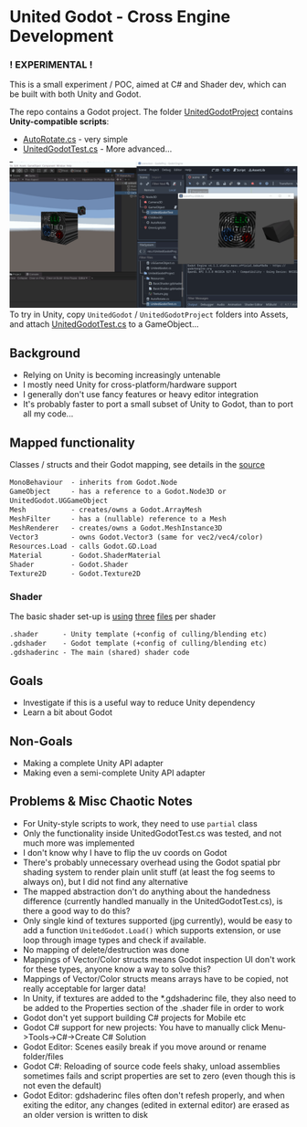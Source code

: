# United Godot - Cross Engine Development

### ! EXPERIMENTAL !

This is a small experiment / POC, aimed at C# and Shader
dev, which can be built with both Unity and Godot.

The repo contains a Godot project.
The folder [UnitedGodotProject](UnitedGodotProject) contains **Unity-compatible scripts**:

 - [AutoRotate.cs](UnitedGodotProject/AutoRotate.cs) - very simple
 - [UnitedGodotTest.cs](UnitedGodotProject/UnitedGodotTest.cs) - More advanced...

![screenshot](screenshot.png)
To try in Unity, copy `UnitedGodot` / `UnitedGodotProject` folders into Assets,
and attach [UnitedGodotTest.cs](UnitedGodotProject/UnitedGodotTest.cs) to a GameObject...

## Background

 * Relying on Unity is becoming increasingly untenable
 * I mostly need Unity for cross-platform/hardware support
 * I generally don't use fancy features or heavy editor integration
 * It's probably faster to port a small subset of Unity to Godot, than to port all my code...


## Mapped functionality

Classes / structs and their Godot mapping, see details in the [source](UnitedGodot/UnitedGodot.cs)

    MonoBehaviour  - inherits from Godot.Node
    GameObject     - has a reference to a Godot.Node3D or UnitedGodot.UGGameObject
    Mesh           - creates/owns a Godot.ArrayMesh
    MeshFilter     - has a (nullable) reference to a Mesh
    MeshRenderer   - creates/owns a Godot.MeshInstance3D
    Vector3        - owns Godot.Vector3 (same for vec2/vec4/color)
    Resources.Load - calls Godot.GD.Load
    Material       - Godot.ShaderMaterial
    Shader         - Godot.Shader
    Texture2D      - Godot.Texture2D

### Shader

The basic shader set-up is [using](UnitedGodotProject/Resources/BasicShader.shader) [three](UnitedGodotProject/Resources/BasicShader.gdshader) [files](UnitedGodotProject/Resources/BasicShader.gdshaderinc) per shader

    .shader      - Unity template (+config of culling/blending etc)
    .gdshader    - Godot template (+config of culling/blending etc)
    .gdshaderinc - The main (shared) shader code

## Goals

 * Investigate if this is a useful way to reduce Unity dependency
 * Learn a bit about Godot

## Non-Goals

 * Making a complete Unity API adapter
 * Making even a semi-complete Unity API adapter

## Problems & Misc Chaotic Notes

 * For Unity-style scripts to work, they need to use `partial` class
 * Only the functionality inside UnitedGodotTest.cs was tested, and not much more was implemented
 * I don't know why I have to flip the uv coords on Godot
 * There's probably unnecessary overhead using the Godot spatial pbr shading system to render plain unlit stuff (at least the fog seems to always on), but I did not find any alternative
 * The mapped abstraction don't do anything about the handedness difference (currently handled manually in the UnitedGodotTest.cs), is there a good way to do this?
 * Only single kind of textures supported (jpg currently), would be easy to add a function `UnitedGodot.Load()` which supports extension, or use loop through image types and check if available.  
 * No mapping of delete/destruction was done
 * Mappings of Vector/Color structs means Godot inspection UI don't work for these types, anyone know a way to solve this?
 * Mappings of Vector/Color structs means arrays have to be copied, not really acceptable for larger data!
 * In Unity, if textures are added to the *.gdshaderinc file, they also need to be added to the Properties section of the .shader file in order to work
 * Godot don't yet support building C# projects for Mobile etc
 * Godot C# support for new projects: You have to manually click Menu->Tools->C#->Create C# Solution
 * Godot Editor: Scenes easily break if you move around or rename folder/files 
 * Godot C#: Reloading of source code feels shaky, unload assemblies sometimes fails and script properties are set to zero (even though this is not even the default)
 * Godot Editor: gdshaderinc files often don't refesh properly, and when exiting the editor, any changes (edited in external editor) are erased as an older version is written to disk
